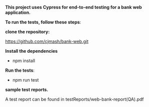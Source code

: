 **This project uses Cypress for end-to-end testing for a bank web application.**


 **To run the tests, follow these steps**:
 
 **clone the repository:**

 https://github.com/cjmash/bank-web.git
 
**Install the dependencies**
 
 - npm install
 
 **Run the tests**:
 
 - npm run test

**sample test reports.**


 A test report can be found in testReports/web-bank-report(QA).pdf


